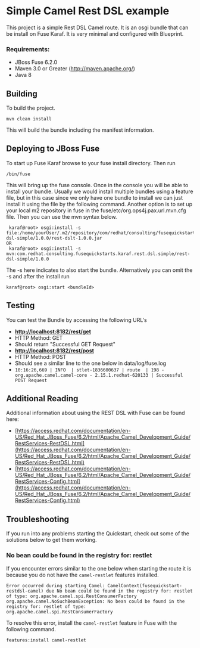 Simple Camel Rest DSL example
====================================
 
This project is a simple Rest DSL Camel route. It is an osgi bundle that can be install on 
Fuse Karaf. It is very minimal and configured with Blueprint. 

### Requirements:
 * JBoss Fuse 6.2.0 
 * Maven 3.0 or Greater (http://maven.apache.org/)
 * Java 8

Building
--------

To build the project. 

	mvn clean install

This will build the bundle including the manifest information. 

Deploying to JBoss Fuse
-----------------------

To start up Fuse Karaf browse to your fuse install directory. Then run
 
	/bin/fuse

This will bring up the fuse console.  Once in the console you will be able to install your bundle.
Usually we would install multiple bundles using a feature file, but in this case since we only have one 
bundle to install we can just install it using the file by the following command. Another option is to set up
your local m2 repository in fuse in the fuse/etc/org.ops4j.pax.url.mvn.cfg file.  Then you can use the 
mvn syntax below.

	 karaf@root> osgi:install -s file:/home/yourUser/.m2/repository/com/redhat/consulting/fusequickstarts/karaf/rest-dsl-simple/1.0.0/rest-dslt-1.0.0.jar
    OR
	 karaf@root> osgi:install -s mvn:com.redhat.consulting.fusequickstarts.karaf.rest.dsl.simple/rest-dsl-simple/1.0.0

The -s here indicates to also start the bundle.  Alternatively you can omit the -s and after the install run

	karaf@root> osgi:start <bundleId>

Testing
-----------------------
You can test the Bundle by accessing the following URL's

* **[http://localhost:8182/rest/get](http://localhost:8182/rest/get)**
 * HTTP Method: GET
 * Should return "Successful GET Request"
* **[http://localhost:8182/rest/post](http://localhost:8182/rest/post)**
 * HTTP Method: POST
 * Should see a similar line to the one below in data/log/fuse.log
  * `10:16:26,669 | INFO  | stlet-1836600637 | route  | 198 - org.apache.camel.camel-core - 2.15.1.redhat-620133 | Successful POST Request`

Additional Reading
-----------------------
Additional information about using the REST DSL with Fuse can be found here:

- [https://access.redhat.com/documentation/en-US/Red_Hat_JBoss_Fuse/6.2/html/Apache_Camel_Development_Guide/RestServices-RestDSL.html](https://access.redhat.com/documentation/en-US/Red_Hat_JBoss_Fuse/6.2/html/Apache_Camel_Development_Guide/RestServices-RestDSL.html)
- [https://access.redhat.com/documentation/en-US/Red_Hat_JBoss_Fuse/6.2/html/Apache_Camel_Development_Guide/RestServices-Config.html](https://access.redhat.com/documentation/en-US/Red_Hat_JBoss_Fuse/6.2/html/Apache_Camel_Development_Guide/RestServices-Config.html)

Troubleshooting
-----------------------
If you run into any problems starting the Quickstart, check out some of the solutions below to get them working.

### No bean could be found in the registry for: restlet
If you encounter errors similar to the one below when starting the route it is because you do not have the `camel-restlet` features installed.

	Error occurred during starting Camel: CamelContext(fusequickstart-restdsl-camel) due No bean could be found in the registry for: restlet of type: org.apache.camel.spi.RestConsumerFactory
	org.apache.camel.NoSuchBeanException: No bean could be found in the registry for: restlet of type: org.apache.camel.spi.RestConsumerFactory

To resolve this error, install the `camel-restlet` feature in Fuse with the following command.

	features:install camel-restlet